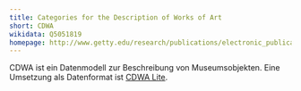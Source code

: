 ```yaml
---
title: Categories for the Description of Works of Art
short: CDWA
wikidata: Q5051819
homepage: http://www.getty.edu/research/publications/electronic_publications/cdwa/
---
```


CDWA ist ein Datenmodell zur Beschreibung von Museumsobjekten. Eine Umsetzung
als Datenformat ist [CDWA Lite](cdwa-lite).
